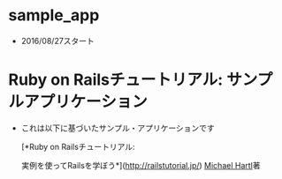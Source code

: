 sample_app
==========

* 2016/08/27スタート


# Ruby on Railsチュートリアル: サンプルアプリケーション

* これは以下に基づいたサンプル・アプリケーションです

  [*Ruby on Railsチュートリアル:

  実例を使ってRailsを学ぼう*](http://railstutorial.jp/)
[Michael Hartl](http://www.michaelhartl.com/)著
